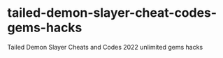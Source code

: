 # tailed-demon-slayer-cheat-codes-gems-hacks
Tailed Demon Slayer Cheats and Codes 2022 unlimited gems hacks
